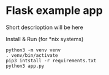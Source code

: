 # Flask example app

Short descrioption will be here

Install & Run (for *nix systems)
```shell
python3 -m venv venv
. venv/bin/activate
pip3 intstall -r requirements.txt
python3 app.py
```